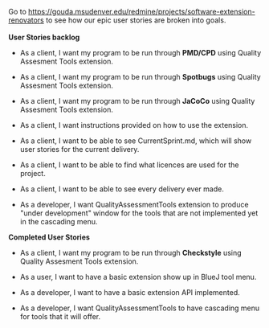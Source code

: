 Go to https://gouda.msudenver.edu/redmine/projects/software-extension-renovators to see how our epic user stories are broken into goals.<br /><br />
**User Stories backlog** <br />  
* As a client, I want my program to be run through <B>PMD/CPD</B> using Quality Assesment Tools extension.<br />
 
* As a client, I want my program to be run through <B>Spotbugs</B> using Quality Assesment Tools extension.<br />
  
* As a client, I want my program to be run through <B>JaCoCo</B> using Quality Assesment Tools extension.<br />

* As a client, I want instructions provided on how to use the extension.<br /> 

* As a client, I want to be able to see CurrentSprint.md, which will show user stories for the current delivery.<br />

* As a client, I want to be able to find what licences are used for the project.<br />

* As a client, I want to be able to see every delivery ever made.<br />

* As a developer, I want QualityAssessmentTools extension to produce "under development" window for the tools that are not implemented yet in the cascading menu.<br />

**Completed User Stories**
* As a client, I want my program to be run through <B>Checkstyle</B> using Quality Assesment Tools extension.<br />

* As a user, I want to have a basic extension show up in BlueJ tool menu.<br />

* As a developer, I want to have a basic extension API implemented.<br />

* As a developer, I want QualityAssessmentTools to have cascading menu for tools that it will offer.<br />
